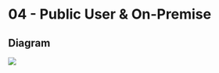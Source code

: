 # 04 - Public User & On-Premise

## Diagram
[<img src="https://i.imgur.com/QK8Lzlb.png">](https://i.imgur.com/QK8Lzlb.png)
